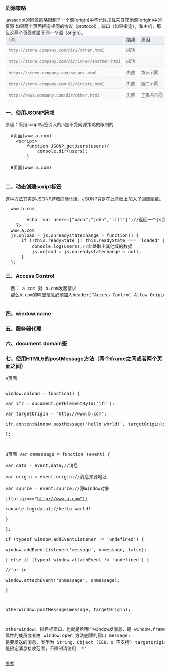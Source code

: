 <h3>同源策略</h3>

javascript的同源策略限制了一个源(origin)中不允许加载来自其他源(origin)中的资源
如果两个页面拥有相同的协议（protocol），端口（如果指定），和主机，那么这两个页面就属于同一个源（origin）。
<img src='./img/4.png' />

<h3>一、使用JSONP跨域</h3>
原理：采用script标签引入的js是不受同源策略的限制的
<pre>
  A页面(www.a.com)
    &lt;script&gt; 
        function JSONP_getUsers(users){  
            console.dir(users);  
        }  
    </script> 
  B页面(www.b.com)
    <script src="http://www.b.com/getUsers.php"></script>  
</pre>

<h3>二、动态创建script标签</h3>
这种方法其实是JSONP跨域的简化版，JSONP只是在此基础上加入了回调函数。
<pre>
  www.b.com
    <?php>  
        echo 'var users=["paco","john","lili"]';//返回一个js变量users  
    ?>  
  www.a.com
  js.onload = js.onreadystatechange = function() {  
      if (!this.readyState || this.readyState === 'loaded' || this.readyState === 'complete') {  
          console.log(users);//此处取出其他域的数据  
          js.onload = js.onreadystatechange = null;  
      }  
  };  
</pre>
<h3>三、Access Control</h3>
<pre>
  例： a.com 对 b.com发起请求
  那么b.com的响应信息必须加入header("Access-Control-Allow-Origin: http://www.a.com");//表示允许a.com跨域请求本文件 
  
</pre>

<h3>四、window.name</h3>

<h3>五、服务器代理</h3>

<h3>六、document.domain签</h3>

<h3>七、使用HTML5的postMessage方法（两个iframe之间或者两个页面之间）</h3>
<pre>
A页面

  window.onload = function() {  
      var ifr = document.getElementById('ifr');  
      var targetOrigin = "http://www.b.com";  
      ifr.contentWindow.postMessage('hello world!', targetOrigin);  
  }; 
  
B页面
  var onmessage = function (event) {  
    var data = event.data;//消息  
    var origin = event.origin;//消息来源地址  
    var source = event.source;//源Window对象  
    if(origin=="http://www.a.com"){  
      console.log(data);//hello world!  
    }  
  };  
  if (typeof window.addEventListener != 'undefined') {  
    window.addEventListener('message', onmessage, false);  
  } else if (typeof window.attachEvent != 'undefined') {  
    //for ie  
    window.attachEvent('onmessage', onmessage);  
  }  
  
  
otherWindow.postMessage(message, targetOrigin);

otherWindow:   指目标窗口，也就是给哪个window发消息，是 window.frames 属性的成员或者由 window.open 方法创建的窗口
message:   是要发送的消息，类型为 String、Object (IE8、9 不支持)
targetOrigin:   是限定消息接收范围，不限制请使用 '*'
</pre>



<a href='http://blog.csdn.net/kongjiea/article/details/44201021'>参考</a>
